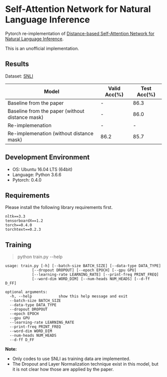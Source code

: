 # Self-Attention Network for Natural Language Inference
Pytorch re-implementation of [Distance-based Self-Attention Network for Natural Language Inference](https://arxiv.org/abs/1712.02047).

This is an unofficial implementation.

## Results
Dataset: [SNLI](https://nlp.stanford.edu/projects/snli/)

| Model | Valid Acc(%) | Test Acc(%) |
| ----- | ------------ | ----------- |
| Baseline from the paper | - | 86.3 |
| Baseline from the paper (without distance mask) | - | 86.0 |
| Re-implemenation | - | - |
| Re-implemenation (without distance mask) | 86.2 | 85.7 |

## Development Environment
- OS: Ubuntu 16.04 LTS (64bit)
- Language: Python 3.6.6
- Pytorch: 0.4.0

## Requirements
Please install the following library requirements first.

    nltk==3.3
    tensorboardX==1.2
    torch==0.4.0
    torchtext==0.2.3
    
## Training
> python train.py --help

    usage: train.py [-h] [--batch-size BATCH_SIZE] [--data-type DATA_TYPE]
                [--dropout DROPOUT] [--epoch EPOCH] [--gpu GPU]
                [--learning-rate LEARNING_RATE] [--print-freq PRINT_FREQ]
                [--word-dim WORD_DIM] [--num-heads NUM_HEADS] [--d-ff D_FF]

    optional arguments:
      -h, --help            show this help message and exit
      --batch-size BATCH_SIZE
      --data-type DATA_TYPE
      --dropout DROPOUT
      --epoch EPOCH
      --gpu GPU
      --learning-rate LEARNING_RATE
      --print-freq PRINT_FREQ
      --word-dim WORD_DIM
      --num-heads NUM_HEADS
      --d-ff D_FF

 
 **Note:** 
- Only codes to use SNLI as training data are implemented.
- The Dropout and Layer Normalization technique exist in this model, but it is not clear how those are applied by the paper.
